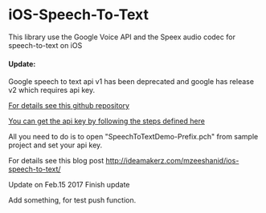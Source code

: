 iOS-Speech-To-Text
==================

This library use the Google Voice API and the Speex audio codec for speech-to-text on iOS 

<h4><strong>Update:</strong></h4> Google speech to text api v1 has been deprecated and google has release v2 which requires api key. </br>

<a href="https://github.com/gillesdemey/google-speech-v2">For details see this github repository</a>

<a href="http://www.chromium.org/developers/how-tos/api-keys">You can get the api key by following the steps defined here</a>

All you need to do is to open "SpeechToTextDemo-Prefix.pch" from sample project and set your api key.

For details see this blog post <a href="http://ideamakerz.com/mzeeshanid/ios-speech-to-text/">http://ideamakerz.com/mzeeshanid/ios-speech-to-text/</a>

Update on Feb.15 2017
Finish update


Add something, for test push function.
